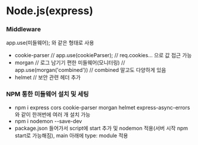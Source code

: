 # Node.js(express)

### Middleware

app.use(미들웨어); 와 같은 형태로 사용

- cookie-parser // app.use(cookieParser); // req.cookies... 으로 값 접근 가능
- morgan // 로그 남기기 편한 미들웨어(모니터링) // app.use(morgan('combined')) // combined 말고도 다양하게 있음
- helmet // 보안 관련 헤더 추가



### NPM 통한 미들웨어 설치 및 세팅 

 
- npm i express cors cookie-parser morgan helmet express-async-errors 와 같이 한꺼번에 여러 개 설치 가능
- npm i nodemon --save-dev 
- package.json 들어가서 script에 start 추가 및 nodemon 적용(서버 시작 npm start로 가능해짐), main 아래에 type: module 적용
